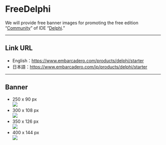 # FreeDelphi
We will provide free banner images for promoting the free edition “[Community](https://www.embarcadero.com/products/delphi/starter)” of IDE “[Delphi](https://www.embarcadero.com/products/delphi).”

----

## Link URL

* English：https://www.embarcadero.com/products/delphi/starter
* 日本語：https://www.embarcadero.com/jp/products/delphi/starter

----

## Banner

* 250 x 90 px  
[![](https://github.com/delphiusers/FreeDelphi/raw/master/Banner/FreeDelphi-Banner_250x90.png)](https://github.com/delphiusers/FreeDelphi/raw/master/Banner/FreeDelphi-Banner_250x90.png)
* 300 x 108 px  
[![](https://github.com/delphiusers/FreeDelphi/raw/master/Banner/FreeDelphi-Banner_300x108.png)](https://github.com/delphiusers/FreeDelphi/raw/master/Banner/FreeDelphi-Banner_300x108.png)
* 350 x 126 px  
[![](https://github.com/delphiusers/FreeDelphi/raw/master/Banner/FreeDelphi-Banner_350x126.png)](https://github.com/delphiusers/FreeDelphi/raw/master/Banner/FreeDelphi-Banner_350x126.png)
* 400 x 144 px  
[![](https://github.com/delphiusers/FreeDelphi/raw/master/Banner/FreeDelphi-Banner_400x144.png)](https://github.com/delphiusers/FreeDelphi/raw/master/Banner/FreeDelphi-Banner_400x144.png)

